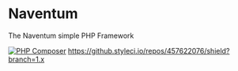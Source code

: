 # Naventum

The Naventum simple PHP Framework

[![PHP Composer](https://github.com/rizkytegar/naventum/actions/workflows/php.yml/badge.svg)](https://github.com/rizkytegar/naventum/actions/workflows/php.yml)
https://github.styleci.io/repos/457622076/shield?branch=1.x
